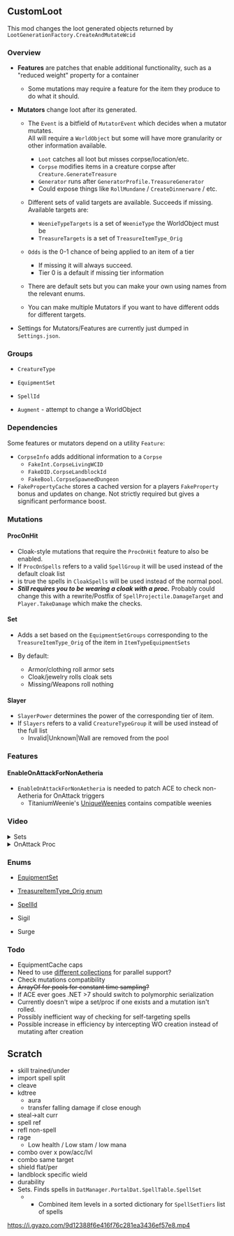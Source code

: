 ## CustomLoot

This mod changes the loot generated objects returned by `LootGenerationFactory.CreateAndMutateWcid`



### **Overview**

* **Features** are patches that enable additional functionality, such as a "reduced weight" property for a container
  * Some mutations may require a feature for the item they produce to do what it should.
* **Mutators** change loot after its generated.
  * The `Event` is a bitfield of `MutatorEvent` which decides when a mutator mutates.  
    All will require a `WorldObject` but some will have more granularity or other information available.
    * `Loot` catches all loot but misses corpse/location/etc.
    * `Corpse` modifies items in a creature corpse after `Creature.GenerateTreasure`
    * `Generator` runs after `GeneratorProfile.TreasureGenerator`
    * Could expose things like `RollMundane` / `CreateDinnerware` / etc.
  * Different sets of valid targets are available.  Succeeds if missing.  
    Available targets are:
    * `WeenieTypeTargets` is a set of `WeenieType` the WorldObject must be
    * `TreasureTargets` is a set of `TreasureItemType_Orig` 
  
  * `Odds` is the 0-1 chance of being applied to an item of a tier
    * If missing it will always succeed.
    * Tier 0 is a default if missing tier information
  * There are default sets but you can make your own using names from the relevant enums.
  * You can make multiple Mutators if you want to have different odds for different targets.
  
* Settings for Mutators/Features are currently just dumped in `Settings.json`.  



### Groups

* `CreatureType`

* `EquipmentSet` 

* `SpellId`

* `Augment` - attempt to change a WorldObject

  



### Dependencies

Some features or mutators depend on a utility `Feature`:

* `CorpseInfo` adds additional information to a `Corpse`
  * `FakeInt.CorpseLivingWCID`
  * `FakeDID.CorpseLandblockId`
  * `FakeBool.CorpseSpawnedDungeon`
* `FakePropertyCache` stores a cached version for a players `FakeProperty` bonus and updates on change.  Not strictly required but gives a significant performance boost.



### Mutations

#### ProcOnHit

* Cloak-style mutations that require the `ProcOnHit` feature to also be enabled.
* If `ProcOnSpells` refers to a valid `SpellGroup` it will be used instead of the default cloak list
*  is true the spells in `CloakSpells` will be used instead of the normal pool.
* ***Still requires you to be wearing a cloak with a proc.***  Probably could change this with a rewrite/Postfix of `SpellProjectile.DamageTarget` and `Player.TakeDamage` which make the checks.



#### Set

* Adds a set based on the `EquipmentSetGroups` corresponding to the `TreasureItemType_Orig` of the item in `ItemTypeEquipmentSets`

* By default: 
  * Armor/clothing roll armor sets  
  * Cloak/jewelry rolls cloak sets
  * Missing/Weapons roll nothing





#### Slayer

* `SlayerPower` determines the power of the corresponding tier of item.
* If `Slayers` refers to a valid `CreatureTypeGroup` it will be used instead of the full list
  * Invalid|Unknown|Wall are removed from the pool




### Features


#### EnableOnAttackForNonAetheria

* `EnableOnAttackForNonAetheria` is needed to patch ACE to check non-Aetheria for OnAttack triggers
  * TitaniumWeenie's [UniqueWeenies](https://github.com/titaniumweiner/ACEUniqueWeenies) contains compatible weenies




### Video

<details>
 <summary>Sets</summary>

https://github.com/aquafir/ACE.BaseMod/assets/83029060/1300de91-fa7f-442c-a2f1-527bc4a282f0
</details>

<details>
 <summary>OnAttack Proc</summary>
https://github.com/aquafir/ACE.BaseMod/assets/83029060/81e635c1-115a-453e-b1e3-c2efbf67d781
</details>




### Enums

* [EquipmentSet](https://github.com/ACEmulator/ACE/blob/fdfdec9f0a16bbcbb89a9120ce4f889520a51708/Source/ACE.Entity/Enum/EquipmentSet.cs#L4)
* [TreasureItemType_Orig enum](https://github.com/ACEmulator/ACE/blob/fdfdec9f0a16bbcbb89a9120ce4f889520a51708/Source/ACE.Server/Factories/Enum/TreasureItemType_Orig.cs#L4)

* [SpellId](https://github.com/ACEmulator/ACE/blob/fdfdec9f0a16bbcbb89a9120ce4f889520a51708/Source/ACE.Entity/Enum/SpellId.cs#L4)

* Sigil
* Surge





### Todo

* EquipmentCache caps
* Need to use [different collections](https://learn.microsoft.com/en-us/dotnet/standard/parallel-programming/data-structures-for-parallel-programming) for parallel support?
* Check mutations compatibility
* ~~ArrayOf for pools for constant time sampling?~~
* If ACE ever goes .NET >7 should switch to polymorphic serialization 
* Currently doesn't wipe a set/proc if one exists and a mutation isn't rolled.
* Possibly inefficient way of checking for self-targeting spells
* Possible increase in efficiency by intercepting WO creation instead of mutating after creation







## Scratch

* skill trained/under
* import spell split
* cleave
* kdtree
  * aura
  * transfer falling damage if close enough
* steal->alt curr
* spell ref
* refl non-spell
* rage
  * Low health / Low stam / low mana
* combo over x pow/acc/lvl
* combo same target
* shield flat/per
* landblock specific wield
* durability
* Sets.  Finds spells in `DatManager.PortalDat.SpellTable.SpellSet`
  * * Combined item levels in a sorted dictionary for `SpellSetTiers` list of spells







https://i.gyazo.com/9d12388f6e416f76c281ea3436ef57e8.mp4
